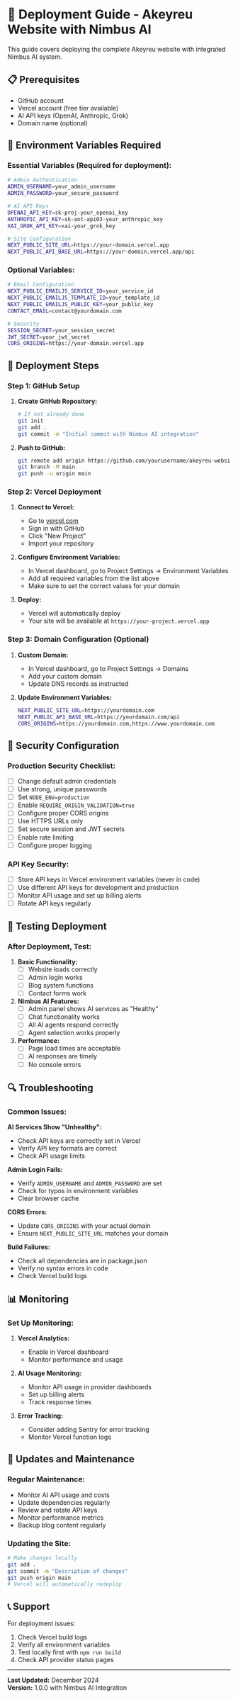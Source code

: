 # 🚀 Deployment Guide - Akeyreu Website with Nimbus AI

This guide covers deploying the complete Akeyreu website with integrated Nimbus AI system.

## 📋 Prerequisites

- GitHub account
- Vercel account (free tier available)
- AI API keys (OpenAI, Anthropic, Grok)
- Domain name (optional)

## 🔧 Environment Variables Required

### **Essential Variables (Required for deployment):**

```bash
# Admin Authentication
ADMIN_USERNAME=your_admin_username
ADMIN_PASSWORD=your_secure_password

# AI API Keys
OPENAI_API_KEY=sk-proj-your_openai_key
ANTHROPIC_API_KEY=sk-ant-api03-your_anthropic_key
XAI_GROK_API_KEY=xai-your_grok_key

# Site Configuration
NEXT_PUBLIC_SITE_URL=https://your-domain.vercel.app
NEXT_PUBLIC_API_BASE_URL=https://your-domain.vercel.app/api
```

### **Optional Variables:**

```bash
# Email Configuration
NEXT_PUBLIC_EMAILJS_SERVICE_ID=your_service_id
NEXT_PUBLIC_EMAILJS_TEMPLATE_ID=your_template_id
NEXT_PUBLIC_EMAILJS_PUBLIC_KEY=your_public_key
CONTACT_EMAIL=contact@yourdomain.com

# Security
SESSION_SECRET=your_session_secret
JWT_SECRET=your_jwt_secret
CORS_ORIGINS=https://your-domain.vercel.app
```

## 🚀 Deployment Steps

### **Step 1: GitHub Setup**

1. **Create GitHub Repository:**
   ```bash
   # If not already done
   git init
   git add .
   git commit -m "Initial commit with Nimbus AI integration"
   ```

2. **Push to GitHub:**
   ```bash
   git remote add origin https://github.com/yourusername/akeyreu-website.git
   git branch -M main
   git push -u origin main
   ```

### **Step 2: Vercel Deployment**

1. **Connect to Vercel:**
   - Go to [vercel.com](https://vercel.com)
   - Sign in with GitHub
   - Click "New Project"
   - Import your repository

2. **Configure Environment Variables:**
   - In Vercel dashboard, go to Project Settings → Environment Variables
   - Add all required variables from the list above
   - Make sure to set the correct values for your domain

3. **Deploy:**
   - Vercel will automatically deploy
   - Your site will be available at `https://your-project.vercel.app`

### **Step 3: Domain Configuration (Optional)**

1. **Custom Domain:**
   - In Vercel dashboard, go to Project Settings → Domains
   - Add your custom domain
   - Update DNS records as instructed

2. **Update Environment Variables:**
   ```bash
   NEXT_PUBLIC_SITE_URL=https://yourdomain.com
   NEXT_PUBLIC_API_BASE_URL=https://yourdomain.com/api
   CORS_ORIGINS=https://yourdomain.com,https://www.yourdomain.com
   ```

## 🔐 Security Configuration

### **Production Security Checklist:**

- [ ] Change default admin credentials
- [ ] Use strong, unique passwords
- [ ] Set `NODE_ENV=production`
- [ ] Enable `REQUIRE_ORIGIN_VALIDATION=true`
- [ ] Configure proper CORS origins
- [ ] Use HTTPS URLs only
- [ ] Set secure session and JWT secrets
- [ ] Enable rate limiting
- [ ] Configure proper logging

### **API Key Security:**

- [ ] Store API keys in Vercel environment variables (never in code)
- [ ] Use different API keys for development and production
- [ ] Monitor API usage and set up billing alerts
- [ ] Rotate API keys regularly

## 🧪 Testing Deployment

### **After Deployment, Test:**

1. **Basic Functionality:**
   - [ ] Website loads correctly
   - [ ] Admin login works
   - [ ] Blog system functions
   - [ ] Contact forms work

2. **Nimbus AI Features:**
   - [ ] Admin panel shows AI services as "Healthy"
   - [ ] Chat functionality works
   - [ ] All AI agents respond correctly
   - [ ] Agent selection works properly

3. **Performance:**
   - [ ] Page load times are acceptable
   - [ ] AI responses are timely
   - [ ] No console errors

## 🔍 Troubleshooting

### **Common Issues:**

**AI Services Show "Unhealthy":**
- Check API keys are correctly set in Vercel
- Verify API key formats are correct
- Check API usage limits

**Admin Login Fails:**
- Verify `ADMIN_USERNAME` and `ADMIN_PASSWORD` are set
- Check for typos in environment variables
- Clear browser cache

**CORS Errors:**
- Update `CORS_ORIGINS` with your actual domain
- Ensure `NEXT_PUBLIC_SITE_URL` matches your domain

**Build Failures:**
- Check all dependencies are in package.json
- Verify no syntax errors in code
- Check Vercel build logs

## 📊 Monitoring

### **Set Up Monitoring:**

1. **Vercel Analytics:**
   - Enable in Vercel dashboard
   - Monitor performance and usage

2. **AI Usage Monitoring:**
   - Monitor API usage in provider dashboards
   - Set up billing alerts
   - Track response times

3. **Error Tracking:**
   - Consider adding Sentry for error tracking
   - Monitor Vercel function logs

## 🔄 Updates and Maintenance

### **Regular Maintenance:**

- Monitor AI API usage and costs
- Update dependencies regularly
- Review and rotate API keys
- Monitor performance metrics
- Backup blog content regularly

### **Updating the Site:**

```bash
# Make changes locally
git add .
git commit -m "Description of changes"
git push origin main
# Vercel will automatically redeploy
```

## 📞 Support

For deployment issues:
1. Check Vercel build logs
2. Verify all environment variables
3. Test locally first with `npm run build`
4. Check API provider status pages

---

**Last Updated:** December 2024  
**Version:** 1.0.0 with Nimbus AI Integration

